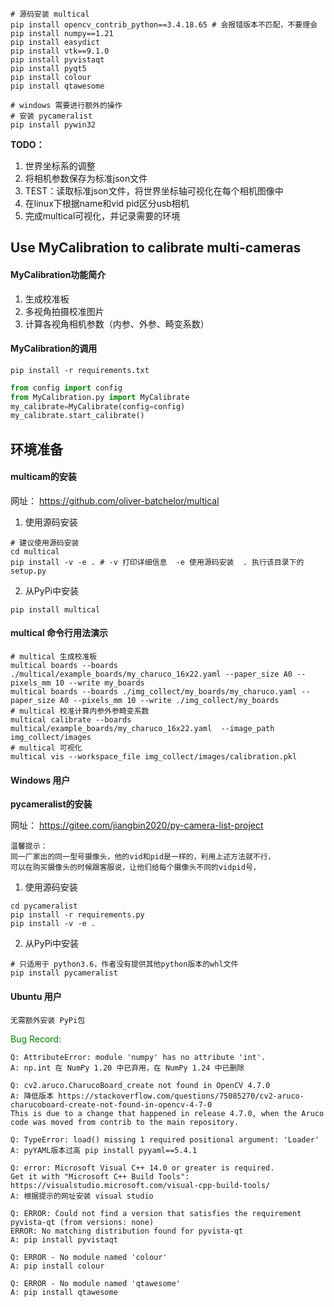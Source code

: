 ```
# 源码安装 multical
pip install opencv_contrib_python==3.4.18.65 # 会报错版本不匹配，不要理会
pip install numpy==1.21
pip install easydict
pip install vtk==9.1.0
pip install pyvistaqt
pip install pyqt5
pip install colour
pip install qtawesome

# windows 需要进行额外的操作
# 安装 pycameralist
pip install pywin32
```


**TODO：**
1. 世界坐标系的调整
2. 将相机参数保存为标准json文件
3. TEST：读取标准json文件，将世界坐标轴可视化在每个相机图像中
4. 在linux下根据name和vid pid区分usb相机
5. 完成multical可视化，并记录需要的环境


## Use MyCalibration to calibrate multi-cameras
#### MyCalibration功能简介
1. 生成校准板
2. 多视角拍摄校准图片
3. 计算各视角相机参数（内参、外参、畸变系数）


#### MyCalibration的调用
```shell
pip install -r requirements.txt
```
```python
from config import config
from MyCalibration.py import MyCalibrate
my_calibrate=MyCalibrate(config=config)
my_calibrate.start_calibrate()
```


## 环境准备
#### multicam的安装

网址： https://github.com/oliver-batchelor/multical

1. 使用源码安装
```shell
# 建议使用源码安装
cd multical
pip install -v -e . # -v 打印详细信息  -e 使用源码安装  . 执行该目录下的setup.py
```
2. 从PyPi中安装
```shell
pip install multical
```
#### multical 命令行用法演示
```shell
# multical 生成校准板 
multical boards --boards ./multical/example_boards/my_charuco_16x22.yaml --paper_size A0 --pixels_mm 10 --write my_boards
multical boards --boards ./img_collect/my_boards/my_charuco.yaml --paper_size A0 --pixels_mm 10 --write ./img_collect/my_boards
# multical 校准计算内参外参畸变系数
multical calibrate --boards multical/example_boards/my_charuco_16x22.yaml  --image_path img_collect/images
# multical 可视化
multical vis --workspace_file img_collect/images/calibration.pkl
```
#### Windows 用户
**pycameralist的安装**

网址： https://gitee.com/jiangbin2020/py-camera-list-project
```
温馨提示：
同一厂家出的同一型号摄像头，他的vid和pid是一样的，利用上述方法就不行，
可以在购买摄像头的时候跟客服说，让他们给每个摄像头不同的vidpid号，
```

1. 使用源码安装
```shell
cd pycameralist
pip install -r requirements.py
pip install -v -e .
```
2. 从PyPi中安装
```shell
# 只适用于 python3.6，作者没有提供其他python版本的whl文件
pip install pycameralist
```

#### Ubuntu 用户
```
无需额外安装 PyPi包
```


<font color=#008000 >Bug Record:</font>
```
Q: AttributeError: module 'numpy' has no attribute 'int'.
A: np.int 在 NumPy 1.20 中已弃用，在 NumPy 1.24 中已删除
```
```
Q: cv2.aruco.CharucoBoard_create not found in OpenCV 4.7.0
A: 降低版本 https://stackoverflow.com/questions/75085270/cv2-aruco-charucoboard-create-not-found-in-opencv-4-7-0
This is due to a change that happened in release 4.7.0, when the Aruco code was moved from contrib to the main repository.
```
```
Q: TypeError: load() missing 1 required positional argument: 'Loader'
A: pyYAML版本过高 pip install pyyaml==5.4.1
```
```
Q: error: Microsoft Visual C++ 14.0 or greater is required. 
Get it with "Microsoft C++ Build Tools": 
https://visualstudio.microsoft.com/visual-cpp-build-tools/
A: 根据提示的网址安装 visual studio
```
```
Q: ERROR: Could not find a version that satisfies the requirement pyvista-qt (from versions: none)
ERROR: No matching distribution found for pyvista-qt
A: pip install pyvistaqt
```
```
Q: ERROR - No module named 'colour'
A: pip install colour
```
```
Q: ERROR - No module named 'qtawesome'
A: pip install qtawesome
```
